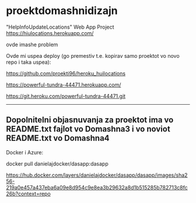# proektdomashnidizajn
"HelpInfoUpdateLocations" Web App Project
https://hiulocations.herokuapp.com/

ovde imashe problem

Ovde mi uspea deploy (go premestiv t.e. kopirav samo proektot vo novo repo i taka uspea):

https://github.com/proekti96/heroku_huilocations

https://powerful-tundra-44471.herokuapp.com/

https://git.heroku.com/powerful-tundra-44471.git

-----------------------------------------------------------------------------------------------
Dopolnitelni objasnuvanja za proektot ima vo README.txt fajlot vo Domashna3 i vo noviot README.txt vo Domashna4
-----------------------------------------------------------------------------------------------
Docker i Azure:

docker pull danielajdocker/dasapp:dasapp

https://hub.docker.com/layers/danielajdocker/dasapp/dasapp/images/sha256-219a0e457a437eba6a09e8d954c9e8ea3b29632a8d1b515285b782713c8fc26b?context=repo